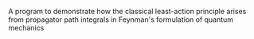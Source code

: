 A program to demonstrate how the classical least-action principle arises from propagator path integrals in Feynman's formulation of quantum mechanics 

